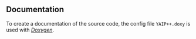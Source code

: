 ## Documentation ##

To create a documentation of the source code, the config file <code>YAIP++.doxy</code> 
is used with [*Doxygen*](http://www.stack.nl/~dimitri/doxygen/).